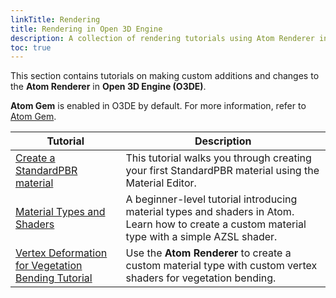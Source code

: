 ```yaml
---
linkTitle: Rendering
title: Rendering in Open 3D Engine
description: A collection of rendering tutorials using Atom Renderer in Open 3D Engine (O3DE).
toc: true
---
```


This section contains tutorials on making custom additions and changes to the **Atom Renderer** in **Open 3D Engine (O3DE)**.

**Atom Gem** is enabled in O3DE by default. For more information, refer to [Atom Gem](/docs/user-guide/gems/reference/rendering/atom/atom/).

| Tutorial | Description |
| - | - |
| [Create a StandardPBR material](create-standardpbr-material/) | This tutorial walks you through creating your first StandardPBR material using the Material Editor. | 
| [Material Types and Shaders](get-started-materialtypes-and-shaders/) | A beginner-level tutorial introducing material types and shaders in Atom. Learn how to create a custom material type with a simple AZSL shader. | 
| [Vertex Deformation for Vegetation Bending Tutorial](vegetation-bending-tutorial) | Use the **Atom Renderer** to create a custom material type with custom vertex shaders for vegetation bending. |